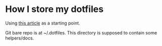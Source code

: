 # How I store my dotfiles

Using [this article](https://www.atlassian.com/git/tutorials/dotfiles) as a starting point.

Git bare repo is at ~/.dotfiles. This directory is supposed to contain some helpers/docs.
